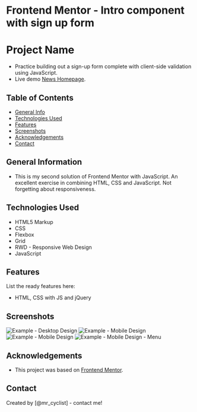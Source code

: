 # Frontend Mentor - Intro component with sign up form

# Project Name
- Practice building out a sign-up form complete with client-side validation using JavaScript.
- Live demo [News Homepage](https://www.frontendmentor.io/challenges/news-homepage-H6SWTa1MFl). 

## Table of Contents
* [General Info](#general-information)
* [Technologies Used](#technologies-used)
* [Features](#features)
* [Screenshots](#screenshots)
* [Acknowledgements](#acknowledgements)
* [Contact](#contact)

## General Information
- This is my second solution of Frontend Mentor with JavaScript. An excellent exercise in combining HTML, CSS and JavaScript. Not forgetting about responsiveness.

## Technologies Used
- HTML5 Markup
- CSS 
- Flexbox
- Grid
- RWD - Responsive Web Design 
- JavaScript


## Features
List the ready features here:
- HTML, CSS with JS and jQuery

## Screenshots
![Example - Desktop Design](./screenshots/desktop-design.png)
![Example - Mobile Design](./screenshots/mobile-design.png)
![Example - Mobile Design](./screenshots/mobile-design2.png)
![Example - Mobile Design - Menu](./screenshots/mobile-design3.png)
## Acknowledgements
- This project was based on [Frontend Mentor](https://www.example.com).

## Contact
Created by [@mr_cyclist] - contact me!
